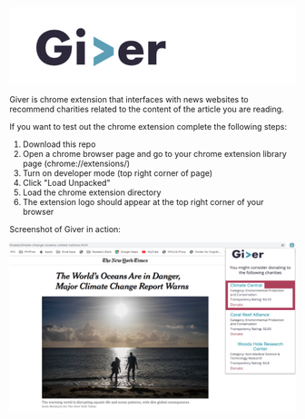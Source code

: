 ![alt text][logo]

[logo]: https://github.com/achanales/Giver_chrome_extension/blob/master/icons/banner.png "Giver"

Giver is chrome extension that interfaces with news websites to recommend charities related to the content of the article you are reading. 

If you want to test out the chrome extension complete the following steps:
1) Download this repo 
2) Open a chrome browser page and go to your chrome extension library page (chrome://extensions/)
3) Turn on developer mode (top right corner of page)
4) Click "Load Unpacked"
5) Load the chrome extension directory
6) The extension logo should appear at the top right corner of your browser


Screenshot of Giver in action: 

![alt text][screenshot]

[screenshot]: https://github.com/achanales/Giver_chrome_extension/blob/master/icons/giver_screenshot.png
